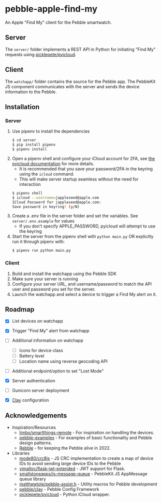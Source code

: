 # pebble-apple-find-my

An Apple "Find My" client for the Pebble smartwatch.

## Server

The `server/` folder implements a REST API in Python for initiating "Find My" requests using [picklepete/pyicloud](https://github.com/picklepete/pyicloud).


## Client

The `watchapp/` folder contains the source for the Pebble app. The PebbleKit JS component communicates with the server and sends the device information to the Pebble.


## Installation

### Server

1. Use pipenv to install the dependencies
    ```sh
    $ cd server
    $ pip install pipenv
    $ pipenv install
    ```
2. Open a pipenv shell and configure your iCloud account for 2FA, see [the pyicloud documentation](https://github.com/picklepete/pyicloud#authentication) for more details.
    * It is recommended that you save your password/2FA in the keyring using the `icloud` command.
    * This will make server startup seamless without the need for interaction
    ```sh
    $ pipenv shell
    $ icloud --username=jappleseed@apple.com
    ICloud Password for jappleseed@apple.com:
    Save password in keyring? (y/N)
    ```
3. Create a .env file in the server folder and set the variables. See `server/.env.example` for values
    * If you don't specify APPLE_PASSWORD, pyicloud will attempt to use the keyring
4. Start the server from the pipenv shell with `python main.py` OR explicitly run it through pipenv with:
    ```sh
    $ pipenv run python main.py
    ```


### Client

1. Build and install the watchapp using the Pebble SDK
2. Make sure your server is running
3. Configure your server URL, and username/password to match the API user and password you set for the server.
4. Launch the watchapp and select a device to trigger a Find My alert on it.


## Roadmap

- [x] List devices on watchapp
- [x] Trigger "Find My" alert from watchapp
- [ ] Additional information on watchapp
  - [ ] Icons for device class
  - [ ] Battery level
  - [ ] Location name using reverse geocoding API
- [ ] Additional endpoint/option to set "Lost Mode"
- [x] Server authentication
- [ ] Gunicorn server deployment
- [x] [Clay](https://github.com/pebble/clay) configuration


## Acknowledgements

* Inspiration/Resources
  * [limbo/smartthings-remote](https://github.com/limbo/smartthings-remote) - For inspiration on handling the devices.
  * [pebble-examples](https://github.com/pebble-examples) - For examples of basic functionality and Pebble design patterns.
  * [Rebble](https://rebble.io/) - for keeping the Pebble alive in 2022.
* Libraries
  * [mode80/crc8js](https://github.com/mode80/crc8js/) - JS CRC implementation to create a map of device IDs to avoid sending large device IDs to the Pebble
  * [vimalloc/flask-jwt-extended](https://github.com/vimalloc/flask-jwt-extended) - JWT support for Flask.
  * [smallstoneapps/js-message-queue](https://github.com/smallstoneapps/js-message-queue/) - PebbleKit JS AppMessage queue library
  * [matthewtole/pebble-assist.h](https://gist.github.com/matthewtole/7699013) - Utility macros for Pebble development 
  * [pebble/clay](https://github.com/pebble/clay) - Pebble Config Framework
  * [picklepete/pyicloud](https://github.com/picklepete/pyicloud) - Python iCloud wrapper.